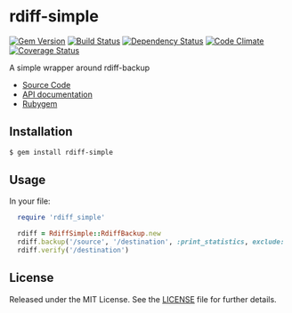 # rdiff-simple

[![Gem Version](https://badge.fury.io/rb/rdiff-simple.png)](http://badge.fury.io/rb/rdiff-simple)
[![Build Status](https://travis-ci.org/ketiko/rdiff-simple.png?branch=master)](https://travis-ci.org/ketiko/rdiff-simple)
[![Dependency Status](https://gemnasium.com/ketiko/rdiff-simple.png)](https://gemnasium.com/ketiko/rdiff-simple)
[![Code Climate](https://codeclimate.com/github/ketiko/rdiff-simple.png)](https://codeclimate.com/github/ketiko/rdiff-simple)
[![Coverage Status](https://coveralls.io/repos/ketiko/rdiff-simple/badge.png)](https://coveralls.io/r/ketiko/rdiff-simple)

A simple wrapper around rdiff-backup

* [Source Code](http://github.com/ketiko/rdiff-simple)
* [API documentation](http://rubydoc.info/github/ketiko/rdiff-simple/master)
* [Rubygem](http://rubygems.org/gems/rdiff-simple)

## Installation

```bash
$ gem install rdiff-simple
```

## Usage

In your file:

```ruby
  require 'rdiff_simple'

  rdiff = RdiffSimple::RdiffBackup.new
  rdiff.backup('/source', '/destination', :print_statistics, exclude: '/source/private')
  rdiff.verify('/destination')
```

## License

Released under the MIT License.  See the [LICENSE][] file for further details.

[license]: LICENSE.txt

